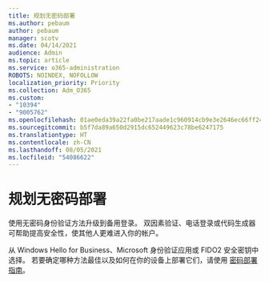 ```yaml
---
title: 规划无密码部署
ms.author: pebaum
author: pebaum
manager: scotv
ms.date: 04/14/2021
audience: Admin
ms.topic: article
ms.service: o365-administration
ROBOTS: NOINDEX, NOFOLLOW
localization_priority: Priority
ms.collection: Adm_O365
ms.custom:
- "10394"
- "9005762"
ms.openlocfilehash: 01ae0eda39a22fa0be217aade1c960914cb9e3e2646ec66ff24a2b8a87272d10
ms.sourcegitcommit: b5f7da89a650d2915dc652449623c78be6247175
ms.translationtype: HT
ms.contentlocale: zh-CN
ms.lasthandoff: 08/05/2021
ms.locfileid: "54086622"
---
```

# <a name="plan-your-passwordless-deployment"></a>规划无密码部署

使用无密码身份验证方法升级到备用登录。 双因素验证、电话登录或代码生成器可帮助提高安全性，使其他人更难进入你的帐户。 

从 Windows Hello for Business、Microsoft 身份验证应用或 FIDO2 安全密钥中选择。 若要确定哪种方法最佳以及如何在你的设备上部署它们，请使用 [密码部署指南](https://admin.microsoft.com/adminportal/home?#/modernonboarding/passwordlesssetup)。 

